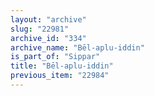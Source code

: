 ```yaml
---
layout: "archive"
slug: "22981"
archive_id: "334"
archive_name: "Bēl-aplu-iddin"
is_part_of: "Sippar"
title: "Bēl-aplu-iddin"
previous_item: "22984"
---
```

